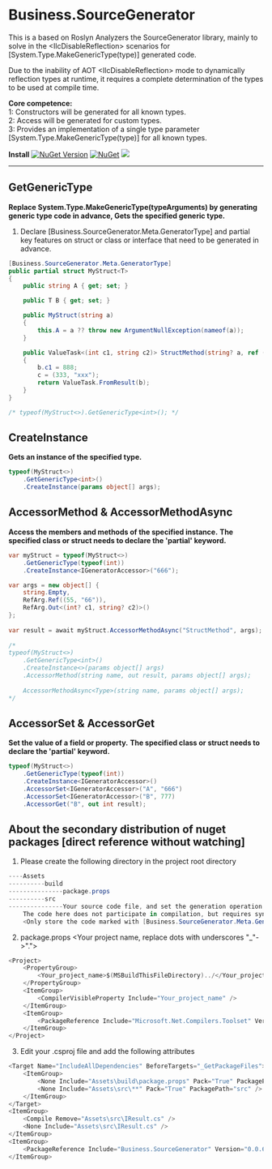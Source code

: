# Business.SourceGenerator
This is a based on Roslyn Analyzers the SourceGenerator library, mainly to solve in the &lt;IlcDisableReflection&gt; scenarios for [System.Type.MakeGenericType(type)] generated code.

Due to the inability of AOT &lt;IlcDisableReflection&gt; mode to dynamically reflection types at runtime, it requires a complete determination of the types to be used at compile time.

**Core competence:**  
1: Constructors will be generated for all known types.  
2: Access will be generated for custom types.  
3: Provides an implementation of a single type parameter [System.Type.MakeGenericType(type)] for all known types.  

**Install**
[![NuGet Version](https://img.shields.io/nuget/v/Business.SourceGenerator.svg?style=flat)](https://www.nuget.org/packages/Business.SourceGenerator)
[![NuGet](https://img.shields.io/nuget/dt/Business.SourceGenerator.svg)](https://www.nuget.org/packages/Business.SourceGenerator)
[![](https://img.shields.io/badge/License-MIT-blue?style=flat-square)](https://github.com/xlievo/Business.SourceGenerator/blob/master/LICENSE)
***

## GetGenericType
**Replace System.Type.MakeGenericType(typeArguments) by generating generic type code in advance, Gets the specified generic type.**

1. Declare [Business.SourceGenerator.Meta.GeneratorType] and partial key features on struct or class or interface that need to be generated in advance.
```C#
[Business.SourceGenerator.Meta.GeneratorType]
public partial struct MyStruct<T>
{
    public string A { get; set; }

    public T B { get; set; }

    public MyStruct(string a)
    {
        this.A = a ?? throw new ArgumentNullException(nameof(a));
    }

    public ValueTask<(int c1, string c2)> StructMethod(string? a, ref (int c1, string c2) b, out (int? c1, string? c2) c)
    {
        b.c1 = 888;
        c = (333, "xxx");
        return ValueTask.FromResult(b);
    }
}

/* typeof(MyStruct<>).GetGenericType<int>(); */
```

## CreateInstance
**Gets an instance of the specified type.**
```C#
typeof(MyStruct<>)
    .GetGenericType<int>()
    .CreateInstance(params object[] args);
```

## AccessorMethod & AccessorMethodAsync
**Access the members and methods of the specified instance.**
**The specified class or struct needs to declare the 'partial' keyword.**
```C#
var myStruct = typeof(MyStruct<>)
    .GetGenericType(typeof(int))
    .CreateInstance<IGeneratorAccessor>("666");

var args = new object[] { 
    string.Empty,
    RefArg.Ref((55, "66")),
    RefArg.Out<(int? c1, string? c2)>()
};
		
var result = await myStruct.AccessorMethodAsync("StructMethod", args);
	
/*
typeof(MyStruct<>)
    .GetGenericType<int>()
    .CreateInstance<>(params object[] args)
    .AccessorMethod(string name, out result, params object[] args);
	
    AccessorMethodAsync<Type>(string name, params object[] args);
*/
```

## AccessorSet & AccessorGet
**Set the value of a field or property.**
**The specified class or struct needs to declare the 'partial' keyword.**
```C#
typeof(MyStruct<>)
    .GetGenericType(typeof(int))
    .CreateInstance<IGeneratorAccessor>()
    .AccessorSet<IGeneratorAccessor>("A", "666")
    .AccessorSet<IGeneratorAccessor>("B", 777)
    .AccessorGet("B", out int result);
```

## About the secondary distribution of nuget packages [direct reference without watching]
1. Please create the following directory in the project root directory
```C#
----Assets
----------build
---------------package.props
----------src
---------------Your source code file, and set the generation operation to No. 
	The code here does not participate in compilation, but requires syntax modeling.
	<Only store the code marked with [Business.SourceGenerator.Meta.GeneratorType]>
```

2. package.props <Your project name, replace dots with underscores "_"->".">
```C#
<Project>
    <PropertyGroup>
        <Your_project_name>$(MSBuildThisFileDirectory)../</Your_project_name>
    </PropertyGroup>
    <ItemGroup>
        <CompilerVisibleProperty Include="Your_project_name" />
    </ItemGroup>
    <ItemGroup>
        <PackageReference Include="Microsoft.Net.Compilers.Toolset" Version="4.6.0" />
    </ItemGroup>
</Project>
```

3. Edit your .csproj file and add the following attributes
```C#
<Target Name="IncludeAllDependencies" BeforeTargets="_GetPackageFiles">
    <ItemGroup>
        <None Include="Assets\build\package.props" Pack="True" PackagePath="build\$(PackageId).props" />
        <None Include="Assets\src\**" Pack="True" PackagePath="src" />
    </ItemGroup>
</Target>
<ItemGroup>
    <Compile Remove="Assets\src\IResult.cs" />
    <None Include="Assets\src\IResult.cs" />
</ItemGroup>
<ItemGroup>
    <PackageReference Include="Business.SourceGenerator" Version="0.0.6.21" />
</ItemGroup>
```

